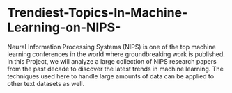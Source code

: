 # Trendiest-Topics-In-Machine-Learning-on-NIPS-

Neural Information Processing Systems (NIPS) is one of the top machine learning conferences in the world where groundbreaking work is published. In this Project, we will analyze a large collection of NIPS research papers from the past decade to discover the latest trends in machine learning. The techniques used here to handle large amounts of data can be applied to other text datasets as well.
